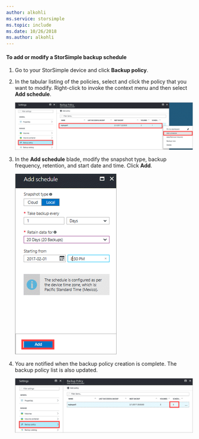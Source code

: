 ```yaml
---
author: alkohli
ms.service: storsimple
ms.topic: include
ms.date: 10/26/2018
ms.author: alkohli
---
```


#### To add or modify a StorSimple backup schedule

1. Go to your StorSimple device and click **Backup policy**.

2. In the tabular listing of the policies, select and click the policy that you want to modify. Right-click to invoke the context menu and then select **Add schedule**.

    ![manage schedules](./media/storsimple-8000-add-modify-backup-schedule-u2/addschedule1.png)

3. In the **Add schedule** blade, modify the snapshot type, backup frequency, retention, and start date and time. Click **Add**.

    ![manage schedules](./media/storsimple-8000-add-modify-backup-schedule-u2/addschedule5.png)

4. You are notified when the backup policy creation is complete. The backup policy list is also updated.

    ![manage schedules](./media/storsimple-8000-add-modify-backup-schedule-u2/addschedule4.png)


